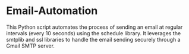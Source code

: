 # Email-Automation
This Python script automates the process of sending an email at regular intervals (every 10 seconds) using the schedule library. It leverages the smtplib and ssl libraries to handle the email sending securely through a Gmail SMTP server.
